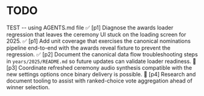 # TODO

TEST -- using AGENTS.md file
✅ [p1] Diagnose the awards loader regression that leaves the ceremony UI stuck on the loading screen for 2025.
✅ [p1] Add unit coverage that exercises the canonical nominations pipeline end-to-end with the awards reveal fixture to prevent the regression.
✅ [p2] Document the canonical data flow troubleshooting steps in `years/2025/README.md` so future updates can validate loader readiness.
🔲 [p3] Coordinate refreshed ceremony audio synthesis compatible with the new settings options once binary delivery is possible.
🔲 [p4] Research and document tooling to assist with ranked-choice vote aggregation ahead of winner selection.
